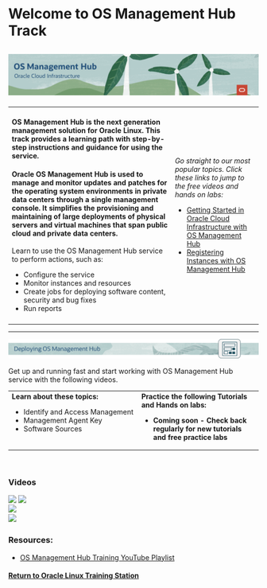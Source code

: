 
# Welcome to OS Management Hub Track

![](../common/images/osmh-page-header-1200x200.png)
---
   
<table width="1200">
<colgroup>
   <col width="900">
   <col width="300">
</colgroup>
   <tr>   
      <td>
	 <h4><b>OS Management Hub is the next generation management solution for Oracle Linux. This track provides a learning path with step-by-step instructions and guidance for using the service.</b></h4>
	 <h4><b>Oracle OS Management Hub is used to manage and monitor updates and patches for the operating system environments in private data centers through a single management console. It simplifies the provisioning and maintaining of large deployments of physical servers and virtual machines that span public cloud and private data centers.</b></h4>
	 <p>Learn to use the OS Management Hub service to perform actions, such as:
	 <ul>
            <li>Configure the service</li>
			<li>Monitor instances and resources</li>
			<li>Create jobs for deploying software content, security and bug fixes</li>
			<li>Run reports</li>
         </ul>
      </td>
      <td rowspan="2"><p><i>Go straight to our most popular topics. Click these links to jump to the free videos and hands on labs:</i></p>
         <ul>
            <li><a href="#osmh-deploy">Getting Started in Oracle Cloud Infrastructure with OS Management Hub</a></li>
			<li><a href="#osmh-deploy">Registering Instances with OS Management Hub</a></li>
         </ul>
      </td>
   </tr>
   <tr>   
      <td>
	  </td>
   </tr>
</table>    
   
---
   
<p><img id="osmh-deploy" src="../common/images/osmh-deploy-header.png"></p>

Get up and running fast and start working with OS Management Hub service with the following videos.

<table width="1200">
<colgroup>
   <col width="600">
   <col width="600">
</colgroup>
      <tr>   
         <td valign="top"><b>Learn about these topics:</b>
            <ul>
               <li>Identify and Access Management</li>
               <li>Management Agent Key</li>
               <li>Software Sources</li>
            </ul>
         </td>
         <td valign="top"><b>Practice the following Tutorials and Hands on labs:</b>
            <ul>
               <li><b>Coming soon - Check back regularly for new tutorials and free practice labs</b></li>
            </ul>
         </td>
     </tr>
</table>  
<br>
   
### Videos

[![](../common/images/xx-osmh-overview.png)]([https://youtu.be/xxxxxxxxxxx](https://youtu.be/zBDX5VmurZM))  
[![](../common/images/xx-gettingstarted.png)](https://youtu.be/xxxxxxxxxxx)   
[![](../common/images/xx-registerstation.png)](https://youtu.be/xxxxxxxxxxx)  
[![](../common/images/xx-registerinstance.png)](https://youtu.be/xxxxxxxxxxx)  
   
### Resources:

[- documentation link here]: #
- [OS Management Hub Training YouTube Playlist](https://www.youtube.com/playlist?list=PLKCk3OyNwIzvL2cIZri305uCRIo1TmMZW)


#### [Return to Oracle Linux Training Station](../README.md)
